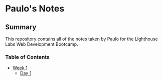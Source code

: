 # Paulo's Notes
## Summary
This repository contains all of the notes taken by [Paulo](https://github.com/PauloCamposFilho) for the Lighthouse Labs Web Development Bootcamp.

### Table of Contents
* [Week 1](/Week_1/)
  * [Day 1](/Week_1/Day_1/)